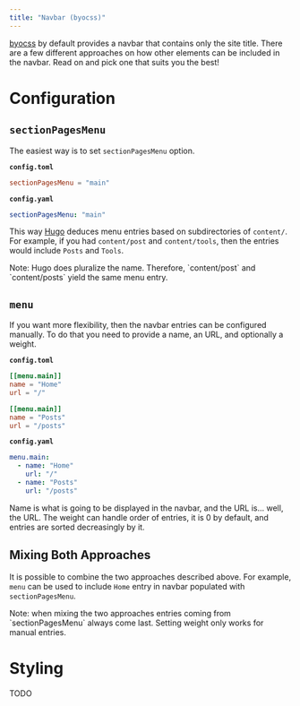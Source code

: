 ```yaml
---
title: "Navbar (byocss)"
---
```


[byocss](https://sr.ht/~tymek/byocss) by default provides a navbar that contains only the site title.
There are a few different approaches on how other elements can be included in the navbar.
Read on and pick one that suits you the best!

# Configuration
## `sectionPagesMenu`
The easiest way is to set `sectionPagesMenu` option.

__`config.toml`__
```toml
sectionPagesMenu = "main"
```

__`config.yaml`__
```yaml
sectionPagesMenu: "main"
```

This way [Hugo](https://gohugo.io) deduces menu entries based on subdirectories of `content/`.
For example, if you had `content/post` and `content/tools`, then the entries would include `Posts` and `Tools`.

<div class="alert alert-warning">Note: Hugo does pluralize the name. Therefore, `content/post` and `content/posts` yield the same menu entry.</div>

## `menu`
If you want more flexibility, then the navbar entries can be configured manually.
To do that you need to provide a name, an URL, and optionally a weight.

__`config.toml`__
```toml
[[menu.main]]
name = "Home"
url = "/"

[[menu.main]]
name = "Posts"
url = "/posts"
```

__`config.yaml`__
```yaml
menu.main:
  - name: "Home"
    url: "/"
  - name: "Posts"
    url: "/posts"
```

Name is what is going to be displayed in the navbar, and the URL is... well, the URL.
The weight can handle order of entries, it is 0 by default, and entries are sorted decreasingly by it.

## Mixing Both Approaches
It is possible to combine the two approaches described above.
For example, `menu` can be used to include `Home` entry in navbar populated with `sectionPagesMenu`.

<div class="alert alert-warning">
Note: when mixing the two approaches entries coming from `sectionPagesMenu` always come last.
Setting weight only works for manual entries.
</div>

# Styling
TODO
